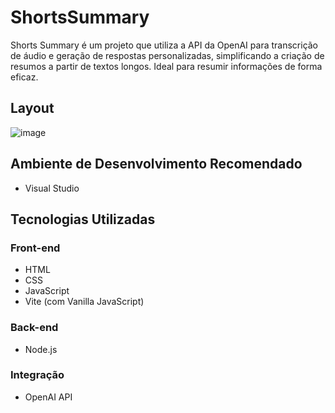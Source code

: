 # ShortsSummary
Shorts Summary é um projeto que utiliza a API da OpenAI para transcrição de áudio e geração de respostas personalizadas, simplificando a criação de resumos a partir de textos longos. Ideal para resumir informações de forma eficaz.

## Layout
![image](https://github.com/LucasCosta-Code23/ShortsSummary/assets/65690816/6388a9c1-dba9-42d1-86e4-3064055772cf)

## Ambiente de Desenvolvimento Recomendado

- Visual Studio

## Tecnologias Utilizadas

### Front-end
- HTML
- CSS
- JavaScript
- Vite (com Vanilla JavaScript)

### Back-end
- Node.js

### Integração
- OpenAI API
